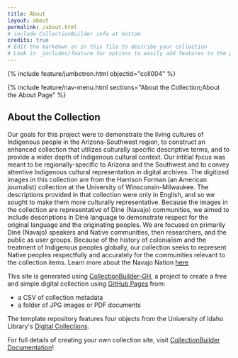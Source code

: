 ```yaml
---
title: About
layout: about
permalink: /about.html
# include CollectionBuilder info at bottom
credits: true
# Edit the markdown on in this file to describe your collection
# Look in _includes/feature for options to easily add features to the page
---
```


{% include feature/jumbotron.html objectid="coll004" %}

{% include feature/nav-menu.html sections="About the Collection;About the About Page" %}

## About the Collection

Our goals for this project were to demonstrate the living cultures of Indigenous people in the Arizona-Southwest region, to construct an enhanced collection that utilizes culturally specific descriptive terms, and to provide a wider depth of Indigenous cultural context. Our intitial focus was meant to be regionally-specific to Arizona and the Southwest and to convey attentive Indigenous cultural representation in digital archives. The digitized images in this collection are from the Harrison Forman (an American journalist) collection at the University of Winsconsin-Milwaukee. The descriptions provided in that collection were only in English, and so we sought to make them more culturally representative. Because the images in the collection are representative of Diné (Navajo) communities, we aimed to include descriptions in Diné language to demonstrate respect for the original language and the originating peoples. We are focused on primarily Diné (Navajo) speakers and Native communities, then researchers, and the public as user groups. Because of the history of colonialism and the treatment of Indigenous peoples globally, our collection seeks to represent Native peoples respectfully and accurately for the communities relevant to the collection items.
Learn more about the Navajo Nation [here](https://www.navajo-nsn.gov/)

This site is generated using [CollectionBuilder-GH](https://collectionbuilding.github.io/gh/), a project to create a free and simple digital collection using [GitHub Pages](https://pages.github.com/) from: 

- a CSV of collection metadata
- a folder of JPG images or PDF documents

The template repository features four objects from the University of Idaho Library's [Digital Collections](https://www.lib.uidaho.edu/digital). 

For full details of creating your own collection site, visit [CollectionBuilder Documentation](https://collectionbuilder.github.io/cb-docs/)!

<!-- IMPORTANT!!! DELETE this comment and the include below when you are finished editing this page for your collection. The include below introduces about page features. They will show up on your collection's about page until you delete it.  -->

